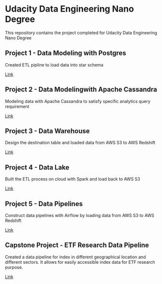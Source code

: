 # Udacity Data Engineering Nano Degree

This repository contains the project completed for Udacity Data Engineering Nano Degree

## Project 1 - Data Modeling with Postgres
Created ETL pipline to load data into star schema

[Link](https://github.com/SEPHIRONOVA/Data_Engineering_Projects/tree/main/Project%201%20-%20Data%20Modeling%20with%20Postgres)

## Project 2 - Data Modelingwith Apache Cassandra
Modeling data with Apache Cassandra to satisfy specific analytics query requirement

[Link](https://github.com/SEPHIRONOVA/Data_Engineering_Projects/tree/main/Project%202%20-%20Data%20Modeling%20with%20Apache%20Cassandra)

## Project 3 - Data Warehouse 
Design the destination table and loaded data from AWS S3 to AWS Redshift

[Link](https://github.com/SEPHIRONOVA/Data_Engineering_Projects/tree/main/Project%203%20-%20Data%20Warehouse)

## Project 4 - Data Lake
Built the ETL process on cloud with Spark and load back to AWS S3

[Link](https://github.com/SEPHIRONOVA/Data_Engineering_Projects/tree/main/Project%204%20-%20Data%20Lake)

## Project 5 - Data Pipelines
Construct data pipelines with Airflow by loading data from AWS S3 to AWS Redshift

[Link](https://github.com/SEPHIRONOVA/Data_Engineering_Projects/tree/main/Project%205%20-%20Data%20Pipelines)


## Capstone Project - ETF Research Data Pipeline
Created a data pipeline for index in different geographical location and different sectors. It allows for easily accessible index data for ETF research purpose.

[Link](https://github.com/SEPHIRONOVA/Data_Engineering_Projects/tree/main/Capstone%20Project)

